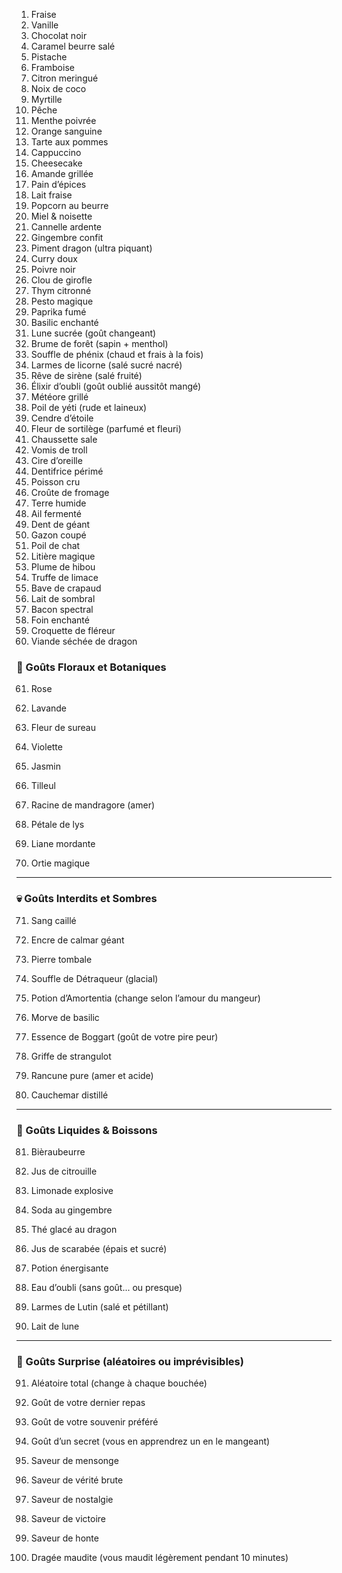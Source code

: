 1. Fraise
2. Vanille
3. Chocolat noir
4. Caramel beurre salé
5. Pistache
6. Framboise
7. Citron meringué
8. Noix de coco
9. Myrtille
10. Pêche
11. Menthe poivrée
12. Orange sanguine
13. Tarte aux pommes
14. Cappuccino
15. Cheesecake
16. Amande grillée
17. Pain d’épices
18. Lait fraise
19. Popcorn au beurre
20. Miel & noisette
21. Cannelle ardente
22. Gingembre confit
23. Piment dragon (ultra piquant)
24. Curry doux
25. Poivre noir
26. Clou de girofle
27. Thym citronné
28. Pesto magique
29. Paprika fumé
30. Basilic enchanté
31. Lune sucrée (goût changeant)
32. Brume de forêt (sapin + menthol)
33. Souffle de phénix (chaud et frais à la fois)
34. Larmes de licorne (salé sucré nacré)
35. Rêve de sirène (salé fruité)
36. Élixir d’oubli (goût oublié aussitôt mangé)
37. Météore grillé
38. Poil de yéti (rude et laineux)
39. Cendre d’étoile
40. Fleur de sortilège (parfumé et fleuri)
41. Chaussette sale
42. Vomis de troll
43. Cire d’oreille
44. Dentifrice périmé
45. Poisson cru
46. Croûte de fromage
47. Terre humide
48. Ail fermenté
49. Dent de géant
50. Gazon coupé
51. Poil de chat
52. Litière magique
53. Plume de hibou
54. Truffe de limace
55. Bave de crapaud
56. Lait de sombral
57. Bacon spectral
58. Foin enchanté
59. Croquette de fléreur
60. Viande séchée de dragon

### 🌸 Goûts Floraux et Botaniques

61. Rose
    
62. Lavande
    
63. Fleur de sureau
    
64. Violette
    
65. Jasmin
    
66. Tilleul
    
67. Racine de mandragore (amer)
    
68. Pétale de lys
    
69. Liane mordante
    
70. Ortie magique
    

---

### 💀 Goûts Interdits et Sombres

71. Sang caillé
    
72. Encre de calmar géant
    
73. Pierre tombale
    
74. Souffle de Détraqueur (glacial)
    
75. Potion d’Amortentia (change selon l’amour du mangeur)
    
76. Morve de basilic
    
77. Essence de Boggart (goût de votre pire peur)
    
78. Griffe de strangulot
    
79. Rancune pure (amer et acide)
    
80. Cauchemar distillé
    

---

### 🧃 Goûts Liquides & Boissons

81. Bièraubeurre
    
82. Jus de citrouille
    
83. Limonade explosive
    
84. Soda au gingembre
    
85. Thé glacé au dragon
    
86. Jus de scarabée (épais et sucré)
    
87. Potion énergisante
    
88. Eau d’oubli (sans goût... ou presque)
    
89. Larmes de Lutin (salé et pétillant)
    
90. Lait de lune
    

---

### 🎲 Goûts Surprise (aléatoires ou imprévisibles)

91. Aléatoire total (change à chaque bouchée)
    
92. Goût de votre dernier repas
    
93. Goût de votre souvenir préféré
    
94. Goût d’un secret (vous en apprendrez un en le mangeant)
    
95. Saveur de mensonge
    
96. Saveur de vérité brute
    
97. Saveur de nostalgie
    
98. Saveur de victoire
    
99. Saveur de honte
    
100. Dragée maudite (vous maudit légèrement pendant 10 minutes)